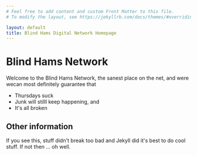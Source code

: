```yaml
---
# Feel free to add content and custom Front Matter to this file.
# To modify the layout, see https://jekyllrb.com/docs/themes/#overriding-theme-defaults

layout: default
title: Blind Hams Digital Network Homepage
---
```

# Blind Hams Network
Welcome to the Blind Hams Network, the sanest place 
on the net, and were wecan most definitely guarantee that
* Thursdays suck
* Junk will stilll keep happening, and
* It's all broken
## Other information
If you see this, stuff didn't break too bad and Jekyll did it's best to do cool stuff.
If not then ... oh well.

